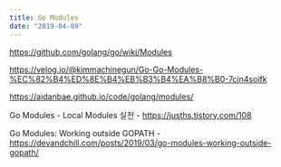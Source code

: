 ```yaml
---
title: Go Modules
date: "2019-04-09"
---
```


https://github.com/golang/go/wiki/Modules

https://velog.io/@kimmachinegun/Go-Go-Modules-%EC%82%B4%ED%8E%B4%EB%B3%B4%EA%B8%B0-7cjn4soifk

https://aidanbae.github.io/code/golang/modules/

Go Modules - Local Modules 실전 - https://jusths.tistory.com/108

Go Modules: Working outside GOPATH - https://devandchill.com/posts/2019/03/go-modules-working-outside-gopath/